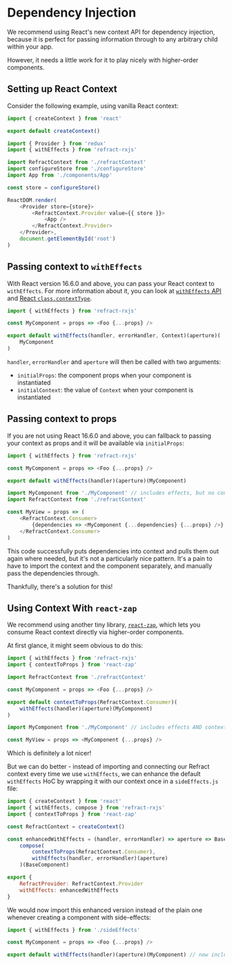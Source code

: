 # Dependency Injection

We recommend using React's new context API for dependency injection, because it is perfect for passing information through to any arbitrary child within your app.

However, it needs a little work for it to play nicely with higher-order components.

## Setting up React Context

Consider the following example, using vanilla React context:

```js
import { createContext } from 'react'

export default createContext()
```

```js
import { Provider } from 'redux'
import { withEffects } from 'refract-rxjs'

import RefractContext from './refractContext'
import configureStore from './configureStore'
import App from './components/App'

const store = configureStore()

ReactDOM.render(
    <Provider store={store}>
        <RefractContext.Provider value={{ store }}>
            <App />
        </RefractContext.Provider>
    </Provider>,
    document.getElementById('root')
)
```

## Passing context to `withEffects`

With React version 16.6.0 and above, you can pass your React context to `withEffects`. For more information about it, you can look at [`withEffects` API](../api/withEffects.md) and [React `class.contextType`](https://reactjs.org/docs/context.html#classcontexttype).

```js
import { withEffects } from 'refract-rxjs'

const MyComponent = props => <Foo {...props} />

export default withEffects(handler, errorHandler, Context)(aperture)(
    MyComponent
)
```

`handler`, `errorHandler` and `aperture` will then be called with two arguments:

*   `initialProps`: the component props when your component is instantiated
*   `initialContext`: the value of `Context` when your component is instantiated

## Passing context to props

If you are not using React 16.6.0 and above, you can fallback to passing your context as props and it will be available via `initialProps`:

```js
import { withEffects } from 'refract-rxjs'

const MyComponent = props => <Foo {...props} />

export default withEffects(handler)(aperture)(MyComponent)
```

```js
import MyComponent from './MyComponent' // includes effects, but no context
import RefractContext from './refractContext'

const MyView = props => (
    <RefractContext.Consumer>
        {dependencies => <MyComponent {...dependencies} {...props} />}
    </RefractContext.Consumer>
)
```

This code successfully puts dependencies into context and pulls them out again where needed, but it's not a particularly nice pattern. It's a pain to have to import the context and the component separately, and manually pass the dependencies through.

Thankfully, there's a solution for this!

## Using Context With `react-zap`

We recommend using another tiny library, [`react-zap`](https://github.com/troch/react-zap), which lets you consume React context directly via higher-order components.

At first glance, it might seem obvious to do this:

```js
import { withEffects } from 'refract-rxjs'
import { contextToProps } from 'react-zap'

import RefractContext from './refractContext'

const MyComponent = props => <Foo {...props} />

export default contextToProps(RefractContext.Consumer)(
    withEffects(handler)(aperture)(MyComponent)
)
```

```js
import MyComponent from './MyComponent' // includes effects AND context

const MyView = props => <MyComponent {...props} />
```

Which is definitely a lot nicer!

But we can do better - instead of importing and connecting our Refract context every time we use `withEffects`, we can enhance the default `withEffects` HoC by wrapping it with our context once in a `sideEffects.js` file:

```js
import { createContext } from 'react'
import { withEffects, compose } from 'refract-rxjs'
import { contextToProps } from 'react-zap'

const RefractContext = createContext()

const enhancedWithEffects = (handler, errorHandler) => aperture => BaseComponent =>
    compose(
        contextToProps(RefractContext.Consumer),
        withEffects(handler, errorHandler)(aperture)
    )(BaseComponent)

export {
    RefractProvider: RefractContext.Provider
    withEffects: enhancedWithEffects
}
```

We would now import this enhanced version instead of the plain one whenever creating a component with side-effects:

```js
import { withEffects } from './sideEffects'

const MyComponent = props => <Foo {...props} />

export default withEffects(handler)(aperture)(MyComponent) // now includes dependencies!
```
